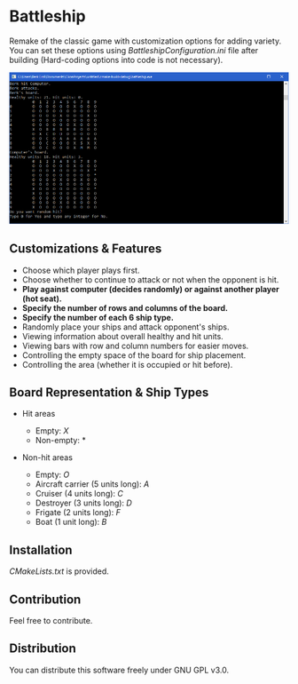 # Battleship

Remake of the classic game with customization options for adding variety. You can set these options using _BattleshipConfiguration.ini_ file after building (Hard-coding options into code is not necessary).

![ss](screenshots/ss.bmp)

## Customizations & Features

- Choose which player plays first.
- Choose whether to continue to attack or not when the opponent is hit.
- **Play against computer (decides randomly) or against another player (hot seat).**
- **Specify the number of rows and columns of the board.**
- **Specify the number of each 6 ship type.**
- Randomly place your ships and attack opponent's ships.
- Viewing information about overall healthy and hit units.
- Viewing bars with row and column numbers for easier moves.
- Controlling the empty space of the board for ship placement.
- Controlling the area (whether it is occupied or hit before).

## Board Representation & Ship Types

- Hit areas

  - Empty: _X_
  - Non-empty: *

- Non-hit areas

  - Empty: _O_
  - Aircraft carrier (5 units long): _A_
  - Cruiser (4 units long): _C_
  - Destroyer (3 units long): _D_
  - Frigate (2 units long): _F_
  - Boat (1 unit long): _B_

## Installation

_CMakeLists.txt_ is provided.

## Contribution

Feel free to contribute.

## Distribution

You can distribute this software freely under GNU GPL v3.0.
